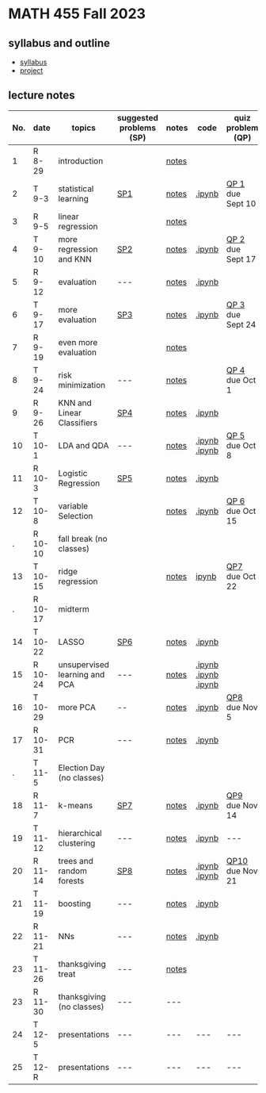 # MATH 455 Fall 2023

## syllabus and outline

- [syllabus](docs/syllabus.md)
- [project](docs/project.pdf)
## lecture notes

No. | date | topics | suggested problems (SP) | notes | code | quiz problem (QP) | 
--- | --- | --- | --- | --- | --- | --- | 
1|R 8-29 | introduction |  | [notes](lns/lec1.pdf)|  | | 
2|T 9-3 | statistical learning | [SP1](sp/SP1_questions.pdf) | [notes](lns/lec2.pdf)| [.ipynb](code/lab1_intro.ipynb) |  [QP 1](qp/qp1.pdf) due Sept 10 | 
3|R 9-5 | linear regression | | [notes](lns/lec3.pdf)|   | 
4|T 9-10 | more regression and KNN | [SP2](sp/SP2_questions.pdf) | [notes](lns/lec4.pdf)|  [.ipynb](code/lab2_regression.ipynb)| [QP 2](qp/qp2.pdf) due Sept 17| 
5|R 9-12 | evaluation | --- | [notes](lns/lec5.pdf) | [.ipynb](code/lab3_knn.ipynb) |   | 
6|T 9-17 | more evaluation | [SP3](sp/SP3_questions.pdf) | [notes](lns/lec6.pdf) | [.ipynb](code/lab4_evaluation.ipynb) | [QP 3](qp/qp3.pdf) due Sept 24 |
7|R 9-19 | even more evaluation | | [notes](lns/lec7.pdf)|   |  | 
8|T 9-24 | risk minimization |  --- | [notes](lns/lec8.pdf)|  | [QP 4](qp/qp4.pdf) due Oct 1 |
9|R 9-26 | KNN and Linear Classifiers | [SP4](sp/SP4_questions.pdf)| [notes](lns/lec9.pdf)| [.ipynb](code/lab5_knn_class.ipynb)| | 
10 |T 10-1 | LDA and QDA | --- | [notes](lns/lec10.pdf)| [.ipynb](code/lab6_lda.ipynb) [.ipynb](code/lab7_qda.ipynb) | [QP 5](qp/qp5.pdf) due Oct 8 | 
11|R 10-3 | Logistic Regression | [SP5](sp/SP5_questions.pdf) | [notes](lns/lec11.pdf)| [.ipynb](code/lab8_logistic.ipynb) |    | 
12|T 10-8 | variable Selection |  | [notes](lns/lec12.pdf)| [.ipynb](code/lab9_selection.ipynb)  |  [QP 6](qp/qp6.pdf) due Oct 15| 
. |R 10-10 | fall break (no classes) | 
13 | T 10-15 | ridge regression |  | [notes](lns/lec13.pdf)|   [ipynb](code/lab10_ridge.ipynb)| [QP7](qp/qp7.pdf) due Oct 22  | 
.| R 10-17 | midterm | ||||
14|T 10-22 | LASSO | [SP6](sp/SP6_questions.pdf) | [notes](lns/lec14.pdf)| [.ipynb](code/lab11_lasso.ipynb) | | 
15|R 10-24 | unsupervised learning and PCA | --- | [notes](lns/lec15.pdf)| [.ipynb](code/lab12_loss.ipynb) [.ipynb](code/lab13_glmnet.ipynb) [.ipynb](code/lab14_pcaviz.ipynb)  |    | 
16|T 10-29 | more PCA | -- | [notes](lns/lec16.pdf) | [.ipynb](code/lab15_pca.ipynb) |  [QP8](qp/qp8.pdf) due Nov 5 | 
17 |R 10-31 | PCR | --- | [notes](lns/lec17.pdf) | [.ipynb](code/lab16_pcr.ipynb)  |  |
. | T 11-5 | Election Day (no classes) | 
18|R 11-7 | k-means | [SP7](sp/SP7_questions.pdf) | [notes](lns/lec18.pdf)| [.ipynb](code/lab17_kmeans.ipynb)  |  [QP9](qp/qp9.pdf) due Nov 14 | 
19|T 11-12 | hierarchical clustering | --- | [notes](lns/lec19.pdf)| [.ipynb](code/lab18_hierarchical.ipynb) |   --- | 
20|R 11-14 | trees and random forests | [SP8](sp/SP8_questions.pdf) | [notes](lns/lec20.pdf)| [.ipynb](code/lab19_trees.ipynb) [.ipynb](code/lab20_rf.ipynb) | [QP10](qp/qp10.pdf) due Nov 21| 
21 | T 11-19 | boosting | --- | [notes](lns/lec21.pdf)| [.ipynb](code/lab21_boosting.ipynb) | 
22 | R 11-21 | NNs | --- | [notes](lns/lec21.pdf)| [.ipynb](code/lab22_nn.ipynb) |
23 |T 11-26 | thanksgiving treat  | --- |[notes](lns/lec23.pdf)| 
23|R 11-30 | thanksgiving (no classes) | --- | --- |
24|T 12-5 | presentations  | --- | --- | --- | ---| 
25|T 12-R | presentations | --- | --- | --- |  --- | --- | 



